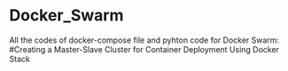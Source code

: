# Docker_Swarm
All the codes of docker-compose file and pyhton code for Docker Swarm: #Creating a Master-Slave Cluster for Container Deployment Using Docker Stack
